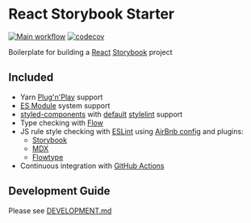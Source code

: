 # React Storybook Starter

[![Main workflow](https://github.com/psychobolt/react-storybook-starter/actions/workflows/main.yml/badge.svg)](https://github.com/psychobolt/react-storybook-starter/actions/workflows/main.yml)
[![codecov](https://codecov.io/gh/psychobolt/react-storybook-starter/branch/master/graph/badge.svg)](https://codecov.io/gh/psychobolt/react-storybook-starter/tree/master/src)

Boilerplate for building a [React](https://reactjs.org/) [Storybook](https://storybook.js.org/) project

## Included

- Yarn [Plug'n'Play](https://yarnpkg.com/features/pnp) support
- [ES Module](https://nodejs.org/api/esm.html) system support
- [styled-components](https://www.styled-components.com/) with [default](https://www.styled-components.com/docs/tooling#stylelint) [stylelint](https://stylelint.io/) support
- Type checking with [Flow](https://flow.org)
- JS rule style checking with [ESLint](http://eslint.org/) using [AirBnb config](https://www.npmjs.com/package/eslint-config-airbnb) and plugins:
    - [Storybook](https://www.npmjs.com/package/eslint-plugin-storybook)
    - [MDX](https://www.npmjs.com/package/eslint-plugin-mdx)
    - [Flowtype](https://www.npmjs.com/package/eslint-plugin-flowtype)
- Continuous integration with [GitHub Actions](https://github.com/features/actions)

## Development Guide

Please see [DEVELOPMENT.md](DEVELOPMENT.md)

